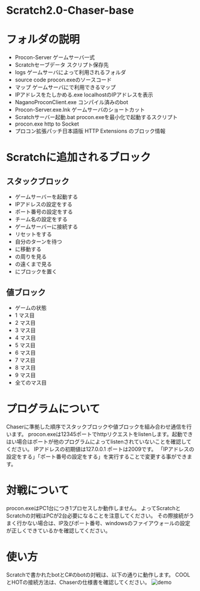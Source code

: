 # Scratch2.0-Chaser-base
# フォルダの説明
* Procon-Server       ゲームサーバ一式
* Scratchセーブデータ  スクリプト保存先
* logs                ゲームサーバによって利用されるフォルダ
* source code         procon.exeのソースコード
* マップ               ゲームサーバにで利用できるマップ
* IPアドレスをたしかめる.exe localhostのIPアドレスを表示
* NaganoProconClient.exe コンパイル済みのbot
* Procon-Server.exe.lnk ゲームサーバのショートカット
* Scratchサーバー起動.bat procon.exeを最小化で起動するスクリプト
* procon.exe http to Socket
* プロコン拡張パッチ日本語版 HTTP Extensions のブロック情報

# Scratchに追加されるブロック
## スタックブロック
* ゲームサーバーを起動する
* IPアドレスの設定をする
* ポート番号の設定をする
* チーム名の設定をする
* ゲームサーバーに接続する
* リセットをする
* 自分のターンを待つ
*  に移動する
*  の周りを見る
*  の遠くまで見る
*  にブロックを置く
## 値ブロック
* ゲームの状態   
* 1 マス目
* 2 マス目
* 3 マス目
* 4 マス目
* 5 マス目
* 6 マス目
* 7 マス目
* 8 マス目
* 9 マス目
* 全てのマス目

# プログラムについて
Chaserに準拠した順序でスタックブロックや値ブロックを組み合わせ通信を行います。
procon.exeは12345ポートでhttpリクエストをlistenします。起動できはい場合はポートが他のプログラムによってlistenされていないことを確認してください。
IPアドレスの初期値は127.0.0.1
ポートは2009です。
「IPアドレスの設定をする」「ポート番号の設定をする」を実行することで変更する事ができます。
# 対戦について
procon.exeはPC1台につき1プロセスしか動作しません。
よってScratchとScratchの対戦はPCが2台必要になることを注意してください。
その際接続がうまく行かない場合は、IP及びポート番号、windowsのファイアウォールの設定が正しくできているかを確認してください。
# 使い方
Scratchで書かれたbotとC#のbotの対戦は、以下の通りに動作します。
COOLとHOTの接続方法は、Chaserの仕様書を確認してください。
![demo](https://raw.githubusercontent.com/kayamalab/Scratch2.0-Chaser-base/master/image/howtouse.gif)
